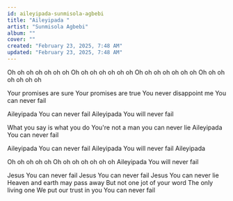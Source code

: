 ```yaml
---
id: aileyipada-sunmisola-agbebi
title: "Aileyipada "
artist: "Sunmisola Agbebi"
album: ""
cover: ""
created: "February 23, 2025, 7:48 AM"
updated: "February 23, 2025, 7:48 AM"
---
```


Oh oh oh oh oh oh oh
Oh oh oh oh oh oh oh
Oh oh oh oh oh oh oh
Oh oh oh oh oh oh oh

Your promises are sure
Your promises are true
You never disappoint me
You can never fail

Aileyipada
You can never fail
Aileyipada
You will never fail

What you say is what you do
You're not a man you can never lie
Aileyipada
You can never fail

Aileyipada
You can never fail
Aileyipada
You will never fail
Aileyipada

Oh oh oh oh oh
Oh oh oh oh oh oh oh
Aileyipada
You will never fail

Jesus You can never fail
Jesus You can never fail
Jesus You can never lie
Heaven and earth may pass away
But not one jot of your word
The only living one
We put our trust in you
You can never fail